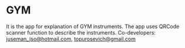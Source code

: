 # GYM
It is the app for explanation of GYM instruments.
The app uses QRCode scanner function to describe the instruments.
Co-developers: juseman_jso@hotmail.com, topurosevich@gmail.com
